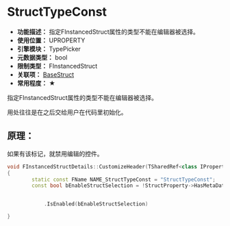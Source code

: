 ﻿# StructTypeConst

- **功能描述：** 指定FInstancedStruct属性的类型不能在编辑器被选择。
- **使用位置：** UPROPERTY
- **引擎模块：** TypePicker
- **元数据类型：** bool
- **限制类型：** FInstancedStruct
- **关联项：** [BaseStruct](#Meta_TypePicker_BaseStruct)
- **常用程度：** ★

指定FInstancedStruct属性的类型不能在编辑器被选择。

用处往往是在之后交给用户在代码里初始化。

## 原理：

如果有该标记，就禁用编辑的控件。

```cpp
void FInstancedStructDetails::CustomizeHeader(TSharedRef<class IPropertyHandle> StructPropertyHandle, class FDetailWidgetRow& HeaderRow, IPropertyTypeCustomizationUtils& StructCustomizationUtils)
{
		static const FName NAME_StructTypeConst = "StructTypeConst";
		const bool bEnableStructSelection = !StructProperty->HasMetaData(NAME_StructTypeConst);


			.IsEnabled(bEnableStructSelection)

}
```
